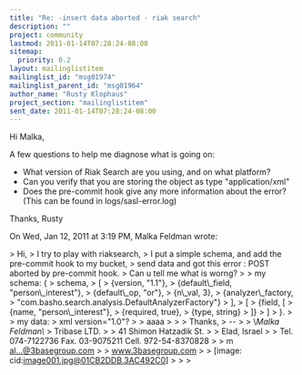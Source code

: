 ```yaml
---
title: "Re: -insert data aborted - riak search"
description: ""
project: community
lastmod: 2011-01-14T07:28:24-08:00
sitemap:
  priority: 0.2
layout: mailinglistitem
mailinglist_id: "msg01974"
mailinglist_parent_id: "msg01964"
author_name: "Rusty Klophaus"
project_section: "mailinglistitem"
sent_date: 2011-01-14T07:28:24-08:00
---
```



Hi Malka,

A few questions to help me diagnose what is going on:

- What version of Riak Search are you using, and on what platform?
- Can you verify that you are storing the object as type "application/xml"
- Does the pre-commit hook give any more information about the error? (This
can be found in logs/sasl-error.log)

Thanks,
Rusty

On Wed, Jan 12, 2011 at 3:19 PM, Malka Feldman wrote:

&gt; Hi,
&gt; I try to play with riaksearch,
&gt; I put a simple schema, and add the pre-commit hook to my bucket,
&gt; send data and got this error : POST aborted by pre-commit hook.
&gt; Can u tell me what is worng?
&gt;
&gt; my schema: {
&gt; schema,
&gt; [
&gt; {version, "1.1"},
&gt; {default\\_field, "person\\_interest"},
&gt; {default\\_op, "or"},
&gt; {n\\_val, 3},
&gt; {analyzer\\_factory,
&gt; "com.basho.search.analysis.DefaultAnalyzerFactory"}
&gt; ],
&gt; [
&gt; {field, [
&gt; {name, "person\\_interest"},
&gt; {required, true},
&gt; {type, string}
&gt; ]}
&gt; ]
&gt; }.
&gt;
&gt; my data:
&gt; xml version="1.0"?
&gt; 
&gt; aaaa
&gt; 
&gt;
&gt; Thanks,
&gt; --
&gt;
&gt; \\*Malka Feldman\\*
&gt; Tribase LTD.
&gt;
&gt; 41 Shimon Hatzadik St.
&gt;
&gt; Elad, Israel
&gt;
&gt; Tel. 074-7122736 Fax. 03-9075211 Cell. 972-54-8370828
&gt;
&gt; m al...@3basegroup.com
&gt;
&gt; www.3basegroup.com 
&gt;
&gt; [image: cid:image001.jpg@01CB2DDB.3AC492C0]
&gt;
&gt;
&gt;

